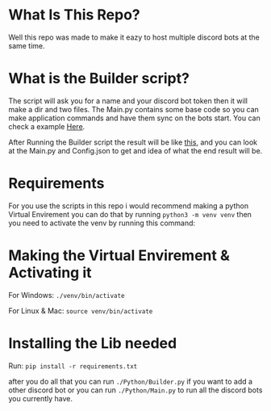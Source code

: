 # What Is This Repo?
Well this repo was made to make it eazy to host multiple discord bots at the same time.

# What is the Builder script?
The script will ask you for a name and your discord bot token then it will make a dir and two files.
The Main.py contains some base code so you can make application commands and have them sync on the bots start. You can check a example [Here](https://github.com/Frank1o3/Discord-Bot-Hosting-Service/blob/main/Clients/example/Main.py).

After Running the Builder script the result will be like [this](https://github.com/Frank1o3/Discord-Bot-Hosting-Service/tree/main/Clients/Test), and you can look at the Main.py and Config.json to get and idea of what the end result will be.

# Requirements
For you use the scripts in this repo i would recommend making a python Virtual Envirement you can do that by running `python3 -m venv venv`
then you need to activate the venv by running this command:

# Making the Virtual Envirement & Activating it
For Windows:
    `./venv/bin/activate`

For Linux & Mac:
    `source venv/bin/activate`

# Installing the Lib needed
Run:
    `pip install -r requirements.txt`

after you do all that
you can run `./Python/Builder.py` if you want to add a other discord bot or you can run `./Python/Main.py` to run all the discord bots you currently have.
